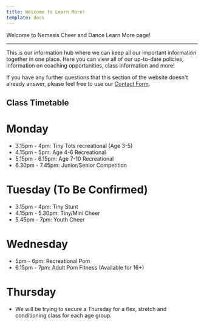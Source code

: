 ```yaml
---
title: Welcome to Learn More!
template: docs
---
```


Welcome to Nemesis Cheer and Dance Learn More page!

***

This is our information hub where we can keep all our important information together in one place. Here you can view all of our up-to-date policies, information on coaching opportunities, class information and more!

If you have any further questions that this section of the website doesn't already answer, please feel free to use our <a href="/contact-us">Contact Form</a>.

## Class Timetable
# Monday

+ 3.15pm - 4pm: Tiny Tots recreational (Age 3-5)
+ 4.15pm - 5pm: Age 4-6 Recreational
+ 5.15pm - 6.15pm: Age 7-10 Recreational
+ 6.30pm - 7.45pm: Junior/Senior Competition

# Tuesday (To Be Confirmed)

+ 3.15pm - 4pm: Tiny Stunt
+ 4.15pm - 5.30pm: Tiny/Mini Cheer
+ 5.45pm - 7pm: Youth Cheer

# Wednesday

+ 5pm - 6pm: Recreational Pom
+ 6.15pm - 7pm: Adult Pom Fitness (Available for 16+)

# Thursday

+ We will be trying to secure a Thursday for a flex, stretch and conditioning class for each age group.